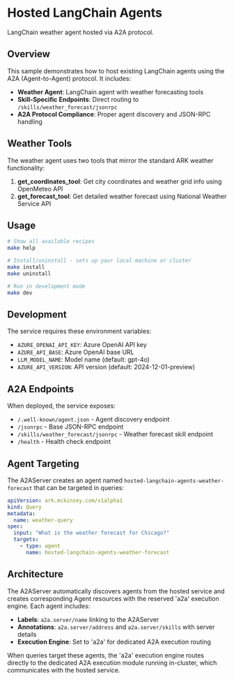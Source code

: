 # Hosted LangChain Agents

LangChain weather agent hosted via A2A protocol.

## Overview

This sample demonstrates how to host existing LangChain agents using the A2A (Agent-to-Agent) protocol. It includes:

- **Weather Agent**: LangChain agent with weather forecasting tools
- **Skill-Specific Endpoints**: Direct routing to `/skills/weather_forecast/jsonrpc`
- **A2A Protocol Compliance**: Proper agent discovery and JSON-RPC handling

## Weather Tools

The weather agent uses two tools that mirror the standard ARK weather functionality:

1. **get_coordinates_tool**: Get city coordinates and weather grid info using OpenMeteo API
2. **get_forecast_tool**: Get detailed weather forecast using National Weather Service API

## Usage

```bash
# Show all available recipes
make help

# Install/uninstall - sets up your local machine or cluster
make install
make uninstall

# Run in development mode
make dev
```

## Development

The service requires these environment variables:
- `AZURE_OPENAI_API_KEY`: Azure OpenAI API key
- `AZURE_API_BASE`: Azure OpenAI base URL
- `LLM_MODEL_NAME`: Model name (default: gpt-4o)
- `AZURE_API_VERSION`: API version (default: 2024-12-01-preview)

## A2A Endpoints

When deployed, the service exposes:

- `/.well-known/agent.json` - Agent discovery endpoint
- `/jsonrpc` - Base JSON-RPC endpoint
- `/skills/weather_forecast/jsonrpc` - Weather forecast skill endpoint
- `/health` - Health check endpoint

## Agent Targeting

The A2AServer creates an agent named `hosted-langchain-agents-weather-forecast` that can be targeted in queries:

```yaml
apiVersion: ark.mckinsey.com/v1alpha1
kind: Query
metadata:
  name: weather-query
spec:
  input: "What is the weather forecast for Chicago?"
  targets:
    - type: agent
      name: hosted-langchain-agents-weather-forecast
```

## Architecture

The A2AServer automatically discovers agents from the hosted service and creates corresponding Agent resources with the reserved 'a2a' execution engine. Each agent includes:

- **Labels**: `a2a.server/name` linking to the A2AServer
- **Annotations**: `a2a.server/address` and `a2a.server/skills` with server details
- **Execution Engine**: Set to 'a2a' for dedicated A2A execution routing

When queries target these agents, the 'a2a' execution engine routes directly to the dedicated A2A execution module running in-cluster, which communicates with the hosted service.